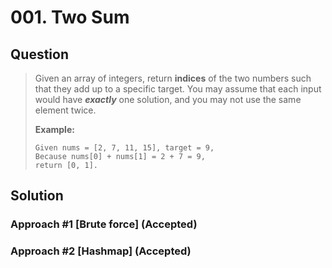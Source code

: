 # 001. Two Sum

## **Question**
>Given an array of integers, return **indices** of the two numbers such that they add up to a specific target.
>You may assume that each input would have _**exactly**_ one solution, and you may not use the same element twice.
>
>
> **Example:**
>
>     Given nums = [2, 7, 11, 15], target = 9,
>     Because nums[0] + nums[1] = 2 + 7 = 9,
>     return [0, 1].

<!-- ### **Quick Navigation**
 - #### [Soluton](##solution) -->

## **Solution**

### Approach #1 [Brute force] (Accepted)

### Approach #2 [Hashmap] (Accepted)
